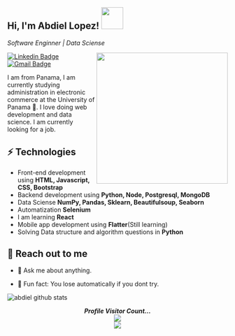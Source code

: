 <h2> Hi, I'm Abdiel Lopez! <img src="https://media.giphy.com/media/10zxDv7Hv5RF9C/giphy.gif" width="50"></h2>

<p><em>Software Enginner | Data Sciense </em></p>

<img align='right' src='http://www.jenyalestina.com/blog/wp-content/uploads/2019/05/web-development-1024x582.jpg' width='300"'>

[![Linkedin Badge](https://img.shields.io/badge/-Lindkeden-blue?style=flat-square&logo=Linkedin&logoColor=white&link=https://www.linkedin.com/in/suyash-srivastava-458b0117)](https://www.linkedin.com/in/alejandro-l%C3%B3pez-5b306a1a3/) 
[![Gmail Badge](https://img.shields.io/badge/-Gmail-Red?style=flat-square&logo=Gmail&logoColor=white&link=mailto:suyash.srivastava14@gmail.com)](mailto:aalh97pa@gmail.com)

I am from Panama, I am currently studying administration in electronic commerce at the University of Panama 🏫.
I love doing web development and data science.
I am currently looking for a job.

<!-- ## 💻 Projects
* [COVID 19 TRACKER (Graph Display and Clickable Globe UI)](https://suyash-srivastava.github.io/suyashsrivastava/COVID19)
* [Weather App (from OpenWeather API)](https://suyash-srivastava.github.io/suyashsrivastava/Weather)
* [Notes App](https://suyash-srivastava.github.io/suyashsrivastava/Notes)
* [Website for NGO (In Development Phase)](https://suyash-srivastava.github.io/suyashsrivastava/Suyash)
* [Portfolio](https://suyash-srivastava.github.io/suyashsrivastava/Suyash) -->

## ⚡ Technologies 
- Front-end development using **HTML, Javascript, CSS, Bootstrap**
- Backend development using **Python, Node, Postgresql, MongoDB**
- Data Sciense **NumPy, Pandas, Sklearn, Beautifulsoup, Seaborn**
- Automatization **Selenium**
- I am learning **React**
- Mobile app development using **Flatter**(Still learning)
- Solving Data structure and algorithm questions in **Python**

## 👋 Reach out to me 
- 💬 Ask me about anything.
<!-- - 🖼️ Portfolio site: [Portfolio](https://suyash-srivastava.github.io/suyashsrivastava/Suyash) -->
- 💎 Fun fact: You lose automatically if you dont try.


![abdiel github stats](https://github-readme-stats.vercel.app/api?username=abdielLopezpy&hide=["issues"]&show_icons=true)



<p align="center"> 
  <i><b>Profile Visitor Count...</b></i><br>
  <img src="https://raw.githubusercontent.com/saadeghi/saadeghi/master/dino.gif" /><br>
  <img src="https://profile-counter.glitch.me/lostgirljourney/count.svg" />
</p>
